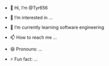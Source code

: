 - 👋 Hi, I’m @Tyr656
- 👀 I’m interested in ...
- 🌱 I’m currently learning software engineering
  
- 📫 How to reach me ...
- 😄 Pronouns: ...
- ⚡ Fun fact: ...

<!---
Tyr656/Tyr656 is a ✨ special ✨ repository because its `README.md` (this file) appears on your GitHub profile.
You can click the Preview link to take a look at your changes.
--->
